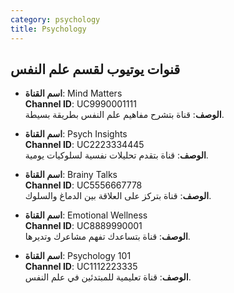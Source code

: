 ```yaml
---
category: psychology
title: Psychology
---
```


## قنوات يوتيوب لقسم علم النفس

- **اسم القناة**: Mind Matters  
  **Channel ID**: UC9990001111  
  **الوصف**: قناة بتشرح مفاهيم علم النفس بطريقة بسيطة.

- **اسم القناة**: Psych Insights  
  **Channel ID**: UC2223334445  
  **الوصف**: قناة بتقدم تحليلات نفسية لسلوكيات يومية.

- **اسم القناة**: Brainy Talks  
  **Channel ID**: UC5556667778  
  **الوصف**: قناة بتركز على العلاقة بين الدماغ والسلوك.

- **اسم القناة**: Emotional Wellness  
  **Channel ID**: UC8889990001  
  **الوصف**: قناة بتساعدك تفهم مشاعرك وتديرها.

- **اسم القناة**: Psychology 101  
  **Channel ID**: UC1112223335  
  **الوصف**: قناة تعليمية للمبتدئين في علم النفس.
